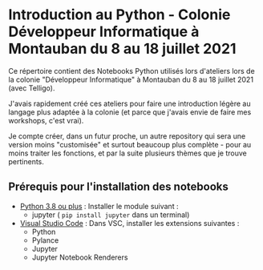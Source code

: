 # Introduction au Python - Colonie Développeur Informatique à Montauban du 8 au 18 juillet 2021

Ce répertoire contient des Notebooks Python utilisés lors d'ateliers lors de la colonie "Développeur Informatique" à Montauban du 8 au 18 juillet 2021 (avec Telligo).

J'avais rapidement créé ces ateliers pour faire une introduction légère au langage plus adaptée à la colonie (et parce que j'avais envie de faire mes workshops, c'est vrai).

Je compte créer, dans un futur proche, un autre repository qui sera une version moins "customisée" et surtout beaucoup plus complète - pour au moins traiter les fonctions, et par la suite plusieurs thèmes que je trouve pertinents.

## Prérequis pour l'installation des notebooks

+ [Python 3.8 ou plus](https://www.python.org/downloads/) : Installer le module suivant :
    + jupyter ( `pip install jupyter` dans un terminal)
+ [Visual Studio Code](https://code.visualstudio.com/download) : Dans VSC, installer les extensions suivantes :
    + Python
    + Pylance
    + Jupyter
    + Jupyter Notebook Renderers
